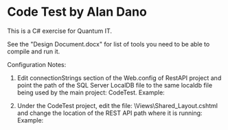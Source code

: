 # Code Test by Alan Dano

This is a C# exercise for Quantum IT.

See the "Design Document.docx" for list of tools you need to be able to compile and run it.

Configuration Notes:

1) Edit connectionStrings section of the Web.config of RestAPI project and point the path of the SQL Server LocalDB file to the same localdb file being used by the main project: CodeTest.
Example:
<connectionStrings>
    <add name="DefaultConnection" connectionString="Data Source=(LocalDb)\MSSQLLocalDB;AttachDbFilename=C:\Work\QuamtumIT\CodeTest\CodeTest\App_Data\aspnet-WebApplication1-20170107103542.mdf;Initial Catalog=aspnet-WebApplication1-20170107103542;Integrated Security=True" providerName="System.Data.SqlClient" />
</connectionStrings>
  
2) Under the CodeTest project, edit the file: \Views\Shared\_Layout.cshtml and change the location of the REST API path where it is running:
Example:
  <script type="text/javascript">
        var CONFIG =
            {
                apiPath: "http://localhost:60988/api"
            };
    </script>
